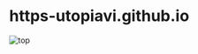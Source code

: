 # https-utopiavi.github.io
![top](https://user-images.githubusercontent.com/70103076/90982893-87885200-e594-11ea-8a00-d18cb22384cb.png)
